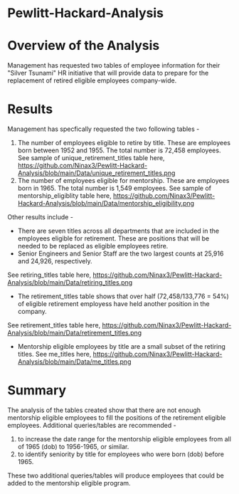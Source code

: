 # Pewlitt-Hackard-Analysis
# Overview of the Analysis
Management has requested two tables of employee information for their "Silver Tsunami" HR initiative that will provide data to prepare for the replacement of retired eligible employees company-wide. 

# Results
Management has specfically requested the two following tables - 
1. The number of employees eligible to retire by title. These are employees born between 1952 and 1955. The total number is 72,458 employees.
See sample of unique_retirement_titles table here, https://github.com/Ninax3/Pewlitt-Hackard-Analysis/blob/main/Data/unique_retirement_titles.png
2. The number of employees eligible for mentorship. These are employees born in 1965. The total number is 1,549 employees. 
See sample of mentorship_eligiblity table here, https://github.com/Ninax3/Pewlitt-Hackard-Analysis/blob/main/Data/mentorship_eligibility.png

Other results include -
- There are seven titles across all departments that are included in the employees eligible for retirement. These are positions that will be needed to be replaced as eligible employees retire. 
- Senior Engineers and Senior Staff are the two largest counts at 25,916 and 24,926, respectively.

See retiring_titles table here, https://github.com/Ninax3/Pewlitt-Hackard-Analysis/blob/main/Data/retiring_titles.png

- The retirement_titles table shows that over half (72,458/133,776 = 54%) of eligible retirement employess have held another position in the company. 

See retirement_titles table here, https://github.com/Ninax3/Pewlitt-Hackard-Analysis/blob/main/Data/retirement_titles.png

- Mentorship eligible employees by title are a small subset of the retiring titles. 
See me_titles here, https://github.com/Ninax3/Pewlitt-Hackard-Analysis/blob/main/Data/me_titles.png

# Summary
The analysis of the tables created show that there are not enough mentorship eligible employees to fill the positions of the retirement eligible employees. Additional queries/tables are recommended -
1. to increase the date range for the mentorship eligible employees from all of 1965 (dob) to 1956-1965, or similar. 
2. to identify seniority by title for employees who were born (dob) before 1965. 

These two additional queries/tables will produce employees that could be added to the mentorship eligible program. 


